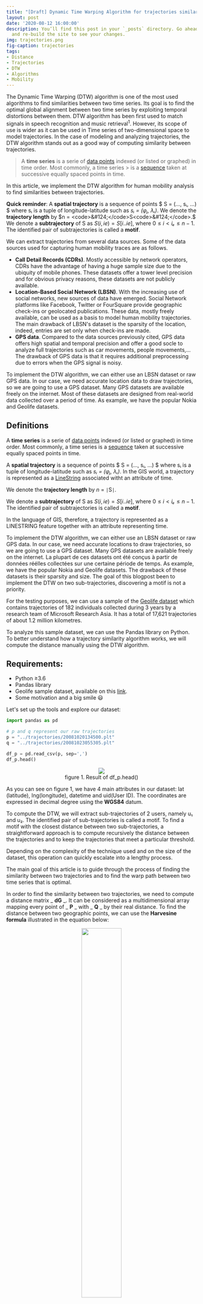```yaml
---
title: "[Draft] Dynamic Time Warping Algorithm for trajectories similarity"
layout: post
date: '2020-08-12 16:00:00'
description: You’ll find this post in your `_posts` directory. Go ahead and edit it
  and re-build the site to see your changes.
img: trajectories.png
fig-caption: trajectories
tags:
- Distance
- Trajectories
- DTW
- Algorithms
- Mobility
---
```


The Dynamic Time Warping (DTW) algorithm is one of the most used algorithms to find similarities between two time series. Its goal is to find the optimal global alignment between two time series by exploiting temporal distortions between them. DTW algorithm has been first used to match signals in speech recognition and music retrieval$^1$. 
However, its scope of use is wider as it can be used in Time series of two-dimensional space to model trajectories. In the case of modeling and analyzing trajectories, the DTW algorithm stands out as a good way of computing similarity between trajectories.

> A **time series** is a serie of [data points](https://en.wikipedia.org/wiki/Data_point) indexed (or listed or graphed) in time order. Most commonly, a time series > is a [sequence](https://en.wikipedia.org/wiki/Sequence) taken at successive equally spaced points in time.

In this article, we implement the DTW algorithm for human mobility analysis to find similarities between trajectories. 

**Quick reminder**: A **spatial trajectory** is a sequence of points $ S = (…, sᵢ, …) $ where sᵢ is a tuple of longitude-latitude such as _sᵢ = (φⱼ, λᵢ)_. We denote the **trajectory length** by $n = <code>&#124;</code>S<code>&#124;</code>.$ We denote a **subtrajectory** of S as $S(i, ie) = S[i..ie]$, where $0 ≤ i < iₑ ≤ n - 1$. The identified pair of subtrajectories is called a **motif**.

We can extract trajectories from several data sources. Some of the data sources used for capturing human mobility traces are as follows.

- **Call Detail Records (CDRs)**. Mostly accessible by network operators, CDRs have the advantage of having a huge sample size due to the ubiquity of mobile phones. These datasets offer a tower level precision and for obvious privacy reasons, these datasets are not publicly available.
- **Location-Based Social Network (LBSN)**. With the increasing use of social networks, new sources of data have emerged. Social Network platforms like Facebook, Twitter or FourSquare provide geographic check-ins or geolocated publications. These data, mostly freely available, can be used as a basis to model human mobility trajectories. The main drawback of LBSN&#39;s dataset is the sparsity of the location, indeed, entries are set only when check-ins are made.
- **GPS data**. Compared to the data sources previously cited, GPS data offers high spatial and temporal precision and offer a good socle to analyze full trajectories such as car movements, people movements,… The drawback of GPS data is that it requires additional preprocessing due to errors when the GPS signal is noisy.

To implement the DTW algorithm, we can either use an LBSN dataset or raw GPS data. In our case, we need accurate location data to draw trajectories, so we are going to use a GPS dataset. Many GPS datasets are available freely on the internet. Most of these datasets are designed from real-world data collected over a period of time. As example, we have the popular Nokia and Geolife datasets. 

## Definitions
A **time series** is a serie of [data points](https://en.wikipedia.org/wiki/Data_point) indexed (or listed or graphed) in time order. Most commonly, a time series is a [sequence](https://en.wikipedia.org/wiki/Sequence) taken at successive equally spaced points in time.

A **spatial trajectory** is a sequence of points $ S = (…, sᵢ, …) $ where sᵢ is a tuple of longitude-latitude such as _sᵢ = (φⱼ, λᵢ)_. In the GIS world, a trajectory is represented as a [LineString](https://en.wikipedia.org/wiki/Polygonal_chain) associated witht an attribute of time.

We denote the **trajectory length** by $n$ = <code>&#124;</code>S<code>&#124;</code>.

We denote a **subtrajectory** of S as $S(i, ie) = S[i..ie]$, where $0 ≤ i < iₑ ≤ n - 1$. The identified pair of subtrajectories is called a **motif**.

In the language of GIS, therefore, a trajectory is represented as a LINESTRING feature together with an attribute representing time.

To implement the DTW algorithm, we can either use an LBSN dataset or raw GPS data. In our case, we need accurate locations to draw trajectories, so we are going to use a GPS dataset. Many GPS datasets are available freely on the internet. La plupart de ces datasets ont été conçus à partir de données réélles collectées sur une certaine période de temps. As example, we have the popular Nokia and Geolife datasets. The drawback of these datasets is their sparsity and size. The goal of this blogpost been to implement the DTW on two sub-trajectories, discovering a motif is not a priority.

For the testing purposes, we can use a sample of the [Geolife dataset](https://www.microsoft.com/en-us/download/details.aspx?id=52367) which contains trajectories of 182 individuals collected during 3 years by a research team of Microsoft Research Asia. It has a total of 17,621 trajectories of about 1.2 million kilometres.

To analyze this sample dataset, we can use the Pandas library on Python. To better understand how a trajectory similarity algorithm works, we will compute the distance manually using the DTW algorithm.

## Requirements:

- Python ≥3.6
- Pandas library
- Geolife sample dataset, available on this [link](https://github.com/scikit-mobility/tutorials/raw/master/AMLD%202020/data/geolife_sample.txt.gz).
- Some motivation and a big smile 😃

Let&#39;s set up the tools and explore our dataset:

```python
import pandas as pd

# p and q represent our raw trajectories
p = "../trajectories/20081020134500.plt"
q = "../trajectories/20081023055305.plt"

df_p = pd.read_csv(p, sep=',')
df_p.head()

```
<div align="center">
	<figure>
  <img src="/assets/img/df.png">
  <figcaption>figure 1. Result of  df_p.head()</figcaption>
</figure>
</div>


As you can see on figure 1, we have 4 main attributes in our dataset: lat (latitude), lng(longitude), datetime and uid(User ID). The coordinates are expressed in decimal degree using the **WGS84** datum.

To compute the DTW, we will extract sub-trajectories of 2 users, namely u₁ and u₂. The identified pair of sub-trajectories is called a motif. To find a motif with the closest distance between two sub-trajectories, a straightforward approach is to compute recursively the distance between the trajectories and to keep the trajectories that meet a particular threshold.

Depending on the complexity of the technique used and on the size of the dataset, this operation can quickly escalate into a lengthy process.

The main goal of this article is to guide through the process of finding the similarity between two trajectories and to find the warp path between two time series that is optimal.

In order to find the similarity between two trajectories, we need to compute a distance matrix _ **dG** _. It can be considered as a multidimensional array mapping every point of _ **P** _ with _ **Q** _ by their real distance. To find the distance between two geographic points, we can use the **Harvesine formula** illustrated in the equation below:


<div align="center">
	<figure>
  <img src="/assets/img/haversine.png" width="50%">
  <figcaption>Equation 1. Haversine Formula used to calculate the great-circle distance between two points 1 and 2</figcaption>
</figure>
</div>


where _ **λ₁** _,_ **ϕ₁** _ and _ **λ₂** _,_ **ϕ₂** _ are the geographical longitude and latitude in radians of the two points 1 and 2, _ **Δλ** _ , _ **Δϕ** _ be their absolute differences$^2$.

To compute the distance between u1 and u2 using DTW, we can define a function distance that computes the ground distance between two points. Then by using the principle of dynamic programming, we can go through the matrix recursively until we get the final score which will represent the DTW between our two trajectories.

The equation to compute the DTW P and Q (respectively u1 and u2) is the following:

<div align="center">
	<figure>
  <img src="/assets/img/dtw.png" width="50%">
  <figcaption></figcaption>
</figure>
</div>

Let's implement the algorithm in Python. Even if Python is not the best programming language when it comes to object oriented programming, we will structure our code as much as we can.

First, we have to create a class that we are going to use. The first class should define a point, represented by longitude and latitude.
```python
class Point:
	def __init__(self, latitude, longitude):
		self.latitude = latitude
		self.longitude = longitude

def __str__(self):
	return "Point("+self.latitude+", "+self.longitude+")"
```

Then we will create a function that takes a point as input and returns the ground distance between the initial point (defined by self) and the point added as parameter.

```python
def get_distance(self, point2:Point):
	delta_lambda = math.radians(point2.latitude - self.latitude)
	delta_phi = math.radians(point2.longitude - self.longitude)
	a = math.sin(delta_lambda / 2) * math.sin(delta_lambda / 2) + math.cos(math.radians(self.latitude)) \
	* math.cos(math.radians(point2.latitude)) * math.sin(delta_phi / 2) * math.sin(delta_phi / 2)
	c = 2 * math.atan2(math.sqrt(a), math.sqrt(1 - a))
	distance = cls.R * c
	return distance
```

Now, we have all the prerequisites to implement the code and find the distance between two trajectories. With our minimalist code, we can represent a trajectory as a list of _**Point[]**_. We can represent the ground distance between trajectories in a matrix.



## Time complexity

For two trajectories N and M, the time complexity of the DTW algorithm can be presented as *O(N M)*. Assuming that N\&gt;M, the time complexity is determined by the highest time spent to run the computation, so in this case, time complexity of the algorithm will be *O(N²)*.

DTW algorithm is known to have a quadratic time complexity that limits its use to only small time series data sets$^3$.

To optimize the computational time required by the DTW algorithm, some techniques have been developed such as **PruneDTW**, **SparseDTW**, **FastDTW** and the **MultiscaledDTW**. These techniques are not covered in this article. 

## Drawbacks of DTW

DTW performs well for finding similarity between two trajectories if they are similar in most parts, but the main drawback of this algorithm is that it gives non-meaningful results when it comes to comparing two trajectories containing significant dissimilar portions.

## Comparison with other similarities measures

By matching each point of a trajectory to another, DTW algorithm gives good results with uniformly sampled trajectories. Meanwhile, with non-uniformly sampled trajectories, DTW adds up all distances between matched pairs$^3$.

Algorithms available for finding similarities between trajectories can be sorted by applying a trade-off between efficiency and effectiveness. Among the most efficient method in terms of performance, the Euclidean Distance ranks amongst the best. In fact, Euclidean Distance between two time series is simply the sum of the squared distances from _n_th point to the other. For comparing trajectories, Euclidean distance shows a great performance in terms of computational time, but its
main disadvantage for time series data is that its results are very unintuitive.

<!-- Even though DTW gives a good balance between precision and computational time, so 

Figure #fig\_numb shows the results of DTW and DFD given 3 trajectories. S\_a, S\_b (uniformly sampled) and S

-->

## References

1. Lijffijt, J., Papapetrou, P., Hollmén, J., & Athitsos, V. (2010, June). Benchmarking dynamic time warping for music retrieval. In Proceedings of the 3rd international conference on pervasive technologies related to assistive environments (pp. 1-7).
2. [https://en.wikipedia.org/wiki/Haversine\_formula](https://en.wikipedia.org/wiki/Haversine_formula)
3. Salvador, S., &amp; Chan, P. (2007). Toward accurate dynamic time warping in linear time and space. _Intelligent Data Analysis_, _11_(5), 561–580.
